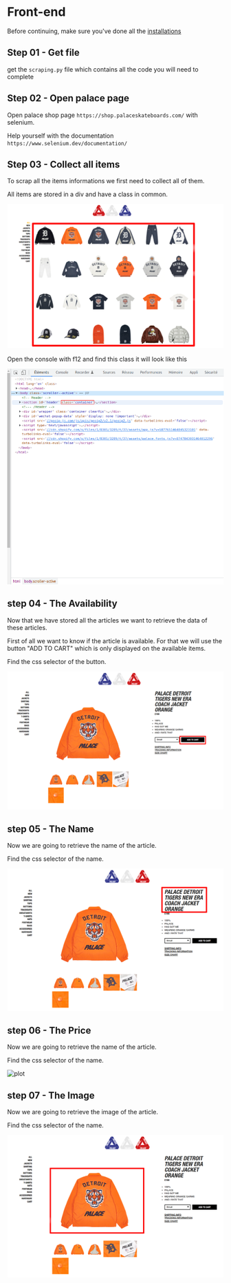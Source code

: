 # Front-end

Before continuing, make sure you've done all the [installations](https://github.com/paulmondon/Workshop_Scraping/blob/main/Installations.md)

## Step 01 - Get file

get the `scraping.py` file which contains all the code you will need to complete

## Step 02 - Open palace page

Open palace shop page `https://shop.palaceskateboards.com/` with selenium.

Help yourself with the documentation `https://www.selenium.dev/documentation/`

## Step 03 - Collect all items

To scrap all the items informations we first need to collect all of them.

All items are stored in a div and have a class in common.

![plot](https://github.com/paulmondon/Workshop_Scraping/blob/main/asides/images/workshop.png)

Open the console with f12 and find this class it will look like this

![plot](https://github.com/paulmondon/Workshop_Scraping/blob/main/asides/images/class.png)

## step 04 - The Availability

Now that we have stored all the articles we want to retrieve the data of these articles.

First of all we want to know if the article is available. For that we will use the button "ADD TO CART" which is only displayed on the available items.

Find the css selector of the button.

![plot](https://github.com/paulmondon/Workshop_Scraping/blob/main/asides/images/add.png)

## step 05 - The Name

Now we are going to retrieve the name of the article.

Find the css selector of the name.

![plot](https://github.com/paulmondon/Workshop_Scraping/blob/main/asides/images/nom.png)

## step 06 - The Price

Now we are going to retrieve the name of the article.

Find the css selector of the name.

![plot](https://github.com/paulmondon/Workshop_Scraping/blob/main/asides/images/disponibilité.png)

## step 07 - The Image

Now we are going to retrieve the image of the article.

Find the css selector of the name.

![plot](https://github.com/paulmondon/Workshop_Scraping/blob/main/asides/images/image.png)

